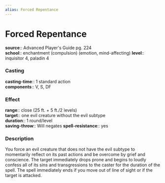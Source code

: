 ```yaml
---
alias: Forced Repentance
---
```


# Forced Repentance 

**source**:: Advanced Player's Guide pg. 224  
**school**:: enchantment (compulsion) (emotion, mind-affecting)
**level**:: inquisitor 4, paladin 4

### Casting 

**casting-time**:: 1 standard action  
**components**:: V, S, DF

### Effect 

**range**:: close (25 ft. + 5 ft./2 levels)  
**target**:: one evil creature without the evil subtype  
**duration**:: 1 round/level  
**saving-throw**:: Will negates
**spell-resistance**:: yes

### Description 

You force an evil creature that does not have the evil subtype to momentarily reflect on its past actions and be overcome by grief and conscience. The target immediately drops prone and begins to loudly confess all of its sins and transgressions to the caster for the duration of the spell. The spell immediately ends if you move out of line of sight or if the target is attacked.
